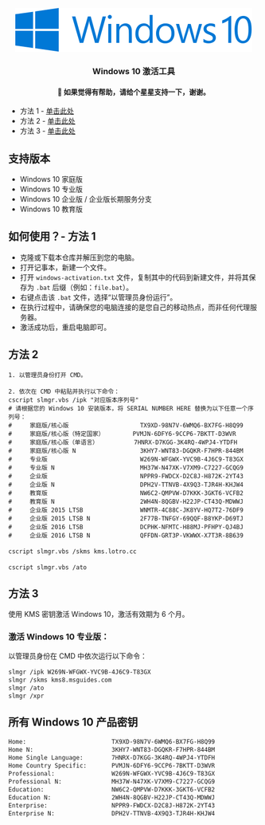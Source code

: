 <p align="center">
  <a href="https://github.com/AienH/Windows-10-Activator/">
    <img src="./assets/Windows_10_Logo.png" alt="Logo">
  </a>

  <h3 align="center">Windows 10 激活工具</h3>
  <h4 align="center">💖 如果觉得有帮助，请给个星星支持一下，谢谢。</h4>
  
- 方法 1 - [单击此处](https://github.com/AienH/Windows-10-Activator/blob/main/README.md#how-to-use----method-1)
- 方法 2 - [单击此处](https://github.com/AienH/Windows-10-Activator/blob/main/README.md#how-to-use----method-1/blob/main/README.md#how-to-use----method-2)
- 方法 3 - [单击此处](https://github.com/AienH/Windows-10-Activator/blob/main/README.md#how-to-use----method-1/blob/main/README.md#how-to-use----method-3)

## 支持版本
- Windows 10 家庭版  
- Windows 10 专业版  
- Windows 10 企业版 / 企业版长期服务分支  
- Windows 10 教育版  

## 如何使用？- 方法 1
- 克隆或下载本仓库并解压到您的电脑。  
- 打开记事本，新建一个文件。  
- 打开 `windows-activation.txt` 文件，复制其中的代码到新建文件，并将其保存为 `.bat` 后缀（例如：`file.bat`）。  
- 右键点击该 `.bat` 文件，选择“以管理员身份运行”。  
- 在执行过程中，请确保您的电脑连接的是您自己的移动热点，而非任何代理服务器。  
- 激活成功后，重启电脑即可。

## 方法 2

   ```
1. 以管理员身份打开 CMD。

2. 依次在 CMD 中粘贴并执行以下命令：
cscript slmgr.vbs /ipk "对应版本序列号"
# 请根据您的 Windows 10 安装版本，将 SERIAL NUMBER HERE 替换为以下任意一个序列号：
#     家庭版/核心版                    TX9XD-98N7V-6WMQ6-BX7FG-H8Q99
#     家庭版/核心版（特定国家）        PVMJN-6DFY6-9CCP6-7BKTT-D3WVR
#     家庭版/核心版（单语言）          7HNRX-D7KGG-3K4RQ-4WPJ4-YTDFH
#     家庭版/核心版 N                  3KHY7-WNT83-DGQKR-F7HPR-844BM
#     专业版                          W269N-WFGWX-YVC9B-4J6C9-T83GX
#     专业版 N                        MH37W-N47XK-V7XM9-C7227-GCQG9
#     企业版                          NPPR9-FWDCX-D2C8J-H872K-2YT43
#     企业版 N                        DPH2V-TTNVB-4X9Q3-TJR4H-KHJW4
#     教育版                          NW6C2-QMPVW-D7KKK-3GKT6-VCFB2
#     教育版 N                        2WH4N-8QGBV-H22JP-CT43Q-MDWWJ
#     企业版 2015 LTSB                WNMTR-4C88C-JK8YV-HQ7T2-76DF9
#     企业版 2015 LTSB N              2F77B-TNFGY-69QQF-B8YKP-D69TJ
#     企业版 2016 LTSB                DCPHK-NFMTC-H88MJ-PFHPY-QJ4BJ
#     企业版 2016 LTSB N              QFFDN-GRT3P-VKWWX-X7T3R-8B639

cscript slmgr.vbs /skms kms.lotro.cc

cscript slmgr.vbs /ato
```

## 方法 3

使用 KMS 密钥激活 Windows 10，激活有效期为 6 个月。

### 激活 Windows 10 专业版：

以管理员身份在 CMD 中依次运行以下命令：

```
slmgr /ipk W269N-WFGWX-YVC9B-4J6C9-T83GX
slmgr /skms kms8.msguides.com
slmgr /ato
slmgr /xpr
```

## 所有 Windows 10 产品密钥

```
Home:                        TX9XD-98N7V-6WMQ6-BX7FG-H8Q99
Home N:                      3KHY7-WNT83-DGQKR-F7HPR-844BM
Home Single Language:        7HNRX-D7KGG-3K4RQ-4WPJ4-YTDFH
Home Country Specific:       PVMJN-6DFY6-9CCP6-7BKTT-D3WVR
Professional:                W269N-WFGWX-YVC9B-4J6C9-T83GX
Professional N:              MH37W-N47XK-V7XM9-C7227-GCQG9
Education:                   NW6C2-QMPVW-D7KKK-3GKT6-VCFB2
Education N:                 2WH4N-8QGBV-H22JP-CT43Q-MDWWJ
Enterprise:                  NPPR9-FWDCX-D2C8J-H872K-2YT43
Enterprise N:                DPH2V-TTNVB-4X9Q3-TJR4H-KHJW4
```

